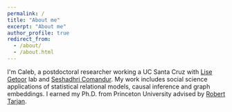 ```yaml
---
permalink: /
title: "About me"
excerpt: "About me"
author_profile: true
redirect_from: 
  - /about/
  - /about.html
---
```


I'm Caleb, a postdoctoral researcher working a UC Santa Cruz with [Lise Getoor](https://linqs.soe.ucsc.edu/home) lab and [Seshadhri Comandur](https://users.soe.ucsc.edu/~sesh/). My work includes social science applications of statistical relational models, causal inference and graph embeddings. I earned my Ph.D. from Princeton University advised by [Robert Tarjan](https://www.cs.princeton.edu/~ret/).
